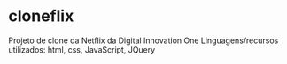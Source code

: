 # cloneflix
Projeto de clone da Netflix da Digital Innovation One
Linguagens/recursos utilizados: html, css, JavaScript, JQuery
